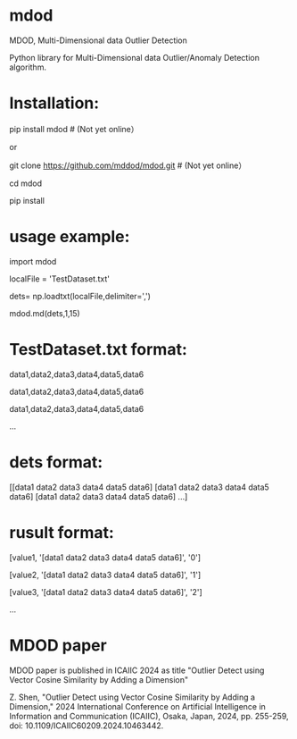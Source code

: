 # mdod
MDOD, Multi-Dimensional data Outlier Detection

Python library for Multi-Dimensional data Outlier/Anomaly Detection algorithm.

# Installation:

pip install mdod # (Not yet online）

or

git clone https://github.com/mddod/mdod.git  # (Not yet online）

cd mdod

pip install

# usage example:

import mdod

localFile = 'TestDataset.txt'

dets= np.loadtxt(localFile,delimiter=',')

mdod.md(dets,1,15)


# TestDataset.txt format:
data1,data2,data3,data4,data5,data6

data1,data2,data3,data4,data5,data6

data1,data2,data3,data4,data5,data6

...

# dets format:
[[data1 data2 data3 data4 data5 data6] [data1 data2 data3 data4 data5 data6] [data1 data2 data3 data4 data5 data6] ...]

# rusult format:
[value1, '[data1 data2 data3 data4 data5 data6]', '0']

[value2, '[data1 data2 data3 data4 data5 data6]', '1']

[value3, '[data1 data2 data3 data4 data5 data6]', '2']

...

# MDOD paper 
MDOD paper is published in ICAIIC 2024 as title "Outlier Detect using Vector Cosine Similarity by Adding a Dimension" 

Z. Shen, "Outlier Detect using Vector Cosine Similarity by Adding a Dimension," 2024 International Conference on Artificial Intelligence in Information and Communication (ICAIIC), Osaka, Japan, 2024, pp. 255-259, doi: 10.1109/ICAIIC60209.2024.10463442.
 
 
